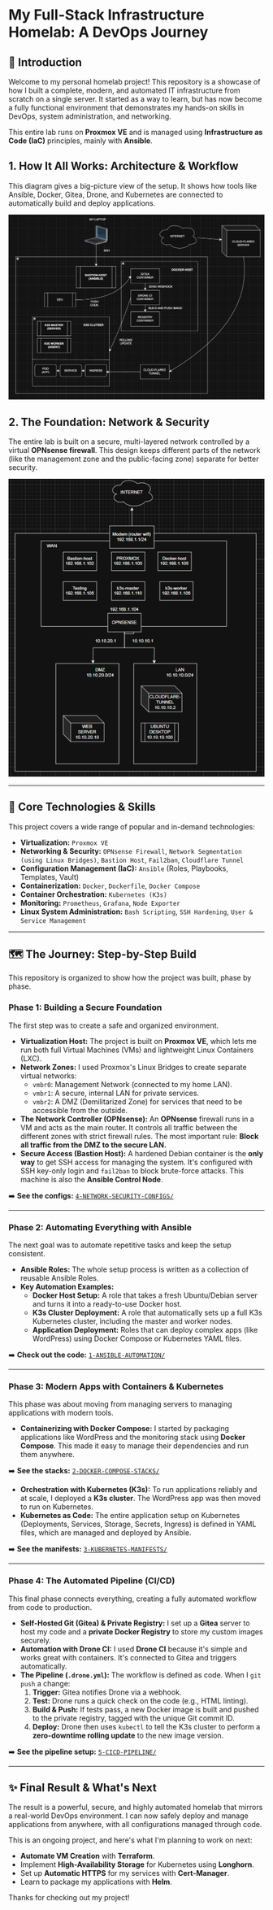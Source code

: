 # My Full-Stack Infrastructure Homelab: A DevOps Journey

## 👋 Introduction

Welcome to my personal homelab project! This repository is a showcase of how I built a complete, modern, and automated IT infrastructure from scratch on a single server. It started as a way to learn, but has now become a fully functional environment that demonstrates my hands-on skills in DevOps, system administration, and networking.

This entire lab runs on **Proxmox VE** and is managed using **Infrastructure as Code (IaC)** principles, mainly with **Ansible**.

## 1. How It All Works: Architecture & Workflow

This diagram gives a big-picture view of the setup. It shows how tools like Ansible, Docker, Gitea, Drone, and Kubernetes are connected to automatically build and deploy applications.

![Solution Architecture Diagram](DIAGRAM/workflow_diagram.png)

## 2. The Foundation: Network & Security

The entire lab is built on a secure, multi-layered network controlled by a virtual **OPNsense firewall**. This design keeps different parts of the network (like the management zone and the public-facing zone) separate for better security.

![Network Architecture Diagram](DIAGRAM/homelab-architecture.png)

---

## 🚀 Core Technologies & Skills

This project covers a wide range of popular and in-demand technologies:

*   **Virtualization:** `Proxmox VE`
*   **Networking & Security:** `OPNsense Firewall`, `Network Segmentation (using Linux Bridges)`, `Bastion Host`, `Fail2ban`, `Cloudflare Tunnel`
*   **Configuration Management (IaC):** `Ansible` (Roles, Playbooks, Templates, Vault)
*   **Containerization:** `Docker`, `Dockerfile`, `Docker Compose`
*   **Container Orchestration:** `Kubernetes (K3s)`
*   **Monitoring:** `Prometheus`, `Grafana`, `Node Exporter`
*   **Linux System Administration:** `Bash Scripting`, `SSH Hardening`, `User & Service Management`

---

## 🗺️ The Journey: Step-by-Step Build

This repository is organized to show how the project was built, phase by phase.

### **Phase 1: Building a Secure Foundation**

The first step was to create a safe and organized environment.

*   **Virtualization Host:** The project is built on **Proxmox VE**, which lets me run both full Virtual Machines (VMs) and lightweight Linux Containers (LXC).
*   **Network Zones:** I used Proxmox's Linux Bridges to create separate virtual networks:
    *   `vmbr0`: Management Network (connected to my home LAN).
    *   `vmbr1`: A secure, internal LAN for private services.
    *   `vmbr2`: A DMZ (Demilitarized Zone) for services that need to be accessible from the outside.
*   **The Network Controller (OPNsense):** An **OPNsense** firewall runs in a VM and acts as the main router. It controls all traffic between the different zones with strict firewall rules. The most important rule: **Block all traffic from the DMZ to the secure LAN.**
*   **Secure Access (Bastion Host):** A hardened Debian container is the **only way** to get SSH access for managing the system. It's configured with SSH key-only login and `fail2ban` to block brute-force attacks. This machine is also the **Ansible Control Node**.

➡️ **See the configs:** [`4-NETWORK-SECURITY-CONFIGS/`](./4-NETWORK-SECURITY-CONFIGS/)

---

### **Phase 2: Automating Everything with Ansible**

The next goal was to automate repetitive tasks and keep the setup consistent.

*   **Ansible Roles:** The whole setup process is written as a collection of reusable Ansible Roles.
*   **Key Automation Examples:**
    *   **Docker Host Setup:** A role that takes a fresh Ubuntu/Debian server and turns it into a ready-to-use Docker host.
    *   **K3s Cluster Deployment:** A role that automatically sets up a full K3s Kubernetes cluster, including the master and worker nodes.
    *   **Application Deployment:** Roles that can deploy complex apps (like WordPress) using Docker Compose or Kubernetes YAML files.

➡️ **Check out the code:** [`1-ANSIBLE-AUTOMATION/`](./1-ANSIBLE-AUTOMATION/)

---

### **Phase 3: Modern Apps with Containers & Kubernetes**

This phase was about moving from managing servers to managing applications with modern tools.

*   **Containerizing with Docker Compose:** I started by packaging applications like WordPress and the monitoring stack using **Docker Compose**. This made it easy to manage their dependencies and run them anywhere.

➡️ **See the stacks:** [`2-DOCKER-COMPOSE-STACKS/`](./2-DOCKER-COMPOSE-STACKS/)

*   **Orchestration with Kubernetes (K3s):** To run applications reliably and at scale, I deployed a **K3s cluster**. The WordPress app was then moved to run on Kubernetes.
*   **Kubernetes as Code:** The entire application setup on Kubernetes (Deployments, Services, Storage, Secrets, Ingress) is defined in YAML files, which are managed and deployed by Ansible.

➡️ **See the manifests:** [`3-KUBERNETES-MANIFESTS/`](./3-K-MANIFESTS/)

---

### **Phase 4: The Automated Pipeline (CI/CD)**

This final phase connects everything, creating a fully automated workflow from code to production.

*   **Self-Hosted Git (Gitea) & Private Registry:** I set up a **Gitea** server to host my code and a **private Docker Registry** to store my custom images securely.
*   **Automation with Drone CI:** I used **Drone CI** because it's simple and works great with containers. It's connected to Gitea and triggers automatically.
*   **The Pipeline (`.drone.yml`):** The workflow is defined as code. When I `git push` a change:
    1.  **Trigger:** Gitea notifies Drone via a webhook.
    2.  **Test:** Drone runs a quick check on the code (e.g., HTML linting).
    3.  **Build & Push:** If tests pass, a new Docker image is built and pushed to the private registry, tagged with the unique Git commit ID.
    4.  **Deploy:** Drone then uses `kubectl` to tell the K3s cluster to perform a **zero-downtime rolling update** to the new image version.

➡️ **See the pipeline setup:** [`5-CICD-PIPELINE/`](./5-CICD-PIPELINE/)

---

## ✨ Final Result & What's Next

The result is a powerful, secure, and highly automated homelab that mirrors a real-world DevOps environment. I can now safely deploy and manage applications from anywhere, with all configurations managed through code.

This is an ongoing project, and here's what I'm planning to work on next:

*   **Automate VM Creation** with **Terraform**.
*   Implement **High-Availability Storage** for Kubernetes using **Longhorn**.
*   Set up **Automatic HTTPS** for my services with **Cert-Manager**.
*   Learn to package my applications with **Helm**.

Thanks for checking out my project!
